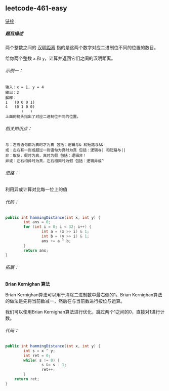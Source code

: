 ## leetcode-461-easy

[链接](https://leetcode.cn/problems/hamming-distance/description/)

##### 题目描述

两个整数之间的 [汉明距离](https://baike.baidu.com/item/汉明距离) 指的是这两个数字对应二进制位不同的位置的数目。

给你两个整数 `x` 和 `y`，计算并返回它们之间的汉明距离。

###### 示例一：

```
输入：x = 1, y = 4
输出：2
解释：
1   (0 0 0 1)
4   (0 1 0 0)
       ↑   ↑
上面的箭头指出了对应二进制位不同的位置。
```

###### 相关知识点：

```
与：左右语句都为真时才为真 包括：逻辑与& 和短路与&&
或：左右有一则或超过一则语句为真时为真 包括：逻辑与| 和短路与||
非：取反，假时为真，真时为假 包括：逻辑非！
异或：左右相异时为真，左右相同时为假 包括：逻辑异或^
```

###### 思路：

利用异或计算对比每一位上的值

###### 代码：

```java
public int hammingDistance(int x, int y) {
		int ans = 0;
		for (int i = 0; i < 32; i++) {
				int a = (x >> i) & 1;
				int b = (y >> i) & 1;
				ans += a ^ b;
		}
		return ans;
}
```

###### 拓展：

**Brian Kernighan 算法**

Brian Kernighan算法可以用于清除二进制数中最右侧的1。Brian Kernighan算法的做法是先将当前数减一，然后在与当前数进行按位与运算。

我们可以使用Brian Kernighan算法进行优化，跳过两个1之间的0，直接对1进行计数。

###### 代码：

```java
public int hammingDistance(int x, int y) { 
		int s = x ^ y; 
		int ret = 0; 
		while( s != 0) { 
				s &= s - 1; 
				ret++;
		}
    return ret;
}
```

